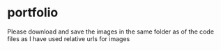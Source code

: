 # portfolio
Please download and save the images in the same folder as of the code files as I have used relative urls for images 
